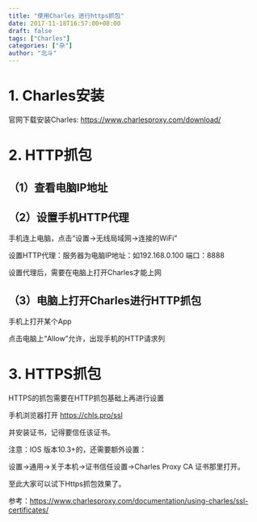 ```yaml
---
title: "使用Charles 进行https抓包"
date: 2017-11-18T16:57:00+08:00
draft: false
tags: ["Charles"]
categories: ["杂"]
author: "北斗"
---
```

# 1. Charles安装
官网下载安装Charles:
https://www.charlesproxy.com/download/

# 2. HTTP抓包
## （1）查看电脑IP地址

## （2）设置手机HTTP代理
手机连上电脑，点击“设置->无线局域网->连接的WiFi”

设置HTTP代理：服务器为电脑IP地址：如192.168.0.100 端口：8888

设置代理后，需要在电脑上打开Charles才能上网

## （3）电脑上打开Charles进行HTTP抓包
手机上打开某个App

点击电脑上“Allow”允许，出现手机的HTTP请求列

# 3. HTTPS抓包
HTTPS的抓包需要在HTTP抓包基础上再进行设置

手机浏览器打开 https://chls.pro/ssl

并安装证书，记得要信任该证书。

注意：IOS 版本10.3+的，还需要额外设置：

设置->通用->关于本机->证书信任设置->Charles Proxy CA 证书那里打开。


至此大家可以试下Https抓包效果了。


参考：https://www.charlesproxy.com/documentation/using-charles/ssl-certificates/